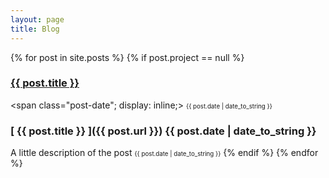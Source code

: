 ```yaml
---
layout: page
title: Blog
---
```


{% for post in site.posts %}
  {% if post.project == null %}
  <span><h3 display: inline><a href="{{ post.url }}">{{ post.title }}</a></h3></span><span class="post-date"; display: inline;> <small><small>{{ post.date | date_to_string }}</small></small></span>
  ### [ {{ post.title }} ]({{ post.url }}) {{ post.date | date_to_string }}
  <span> A little description of the post </span>
  <span class="post-date"> <small><small>{{ post.date | date_to_string }}</small></small></span>
  {% endif %}
{% endfor %}
